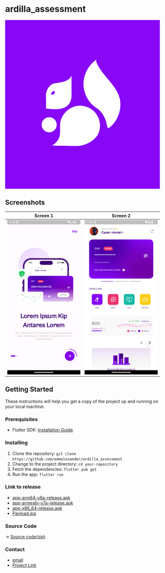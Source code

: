 # ardilla_assessment

![App Logo](assets/ardilla_logo.png)

## Screenshots

| Screen 1                                    | Screen 2                                    |
|---------------------------------------------|---------------------------------------------|
| ![Screen 1](Screenshot_20230529_234810.png) | ![Screen 2](Screenshot_20230529_234844.png) |


## Getting Started

These instructions will help you get a copy of the project up and running on your local machine.

### Prerequisites

- Flutter SDK: [Installation Guide](https://flutter.dev/docs/get-started/install)

### Installing

1. Clone the repository: `git clone https://github.com/emmalexander/ardilla_assessment`
2. Change to the project directory: `cd your-repository`
3. Fetch the dependencies: `flutter pub get`
4. Run the app: `flutter run`

### Link to release
- [app-arm64-v8a-release.apk](https://github.com/emmalexander/ardilla_assessment/releases/download/v1.0.0/app-arm64-v8a-release.apk)
- [app-armeabi-v7a-release.apk](https://github.com/emmalexander/ardilla_assessment/releases/download/v1.0.0/app-armeabi-v7a-release.apk)
- [app-x86_64-release.apk](https://github.com/emmalexander/ardilla_assessment/releases/download/v1.0.0/app-x86_64-release.apk)
- [Payload.ipa](https://github.com/emmalexander/ardilla_assessment/releases/download/v1.0.0/Payload.ipa)

### Source Code
-> [Source code(zip)](https://github.com/emmalexander/ardilla_assessment/archive/refs/tags/v1.0.0.zip)

### Contact
- [email](mailto:emmanuelohiocheoya@gmail.com)
- [Project Link](https://github.com/emmalexander/ardilla_assessment)
